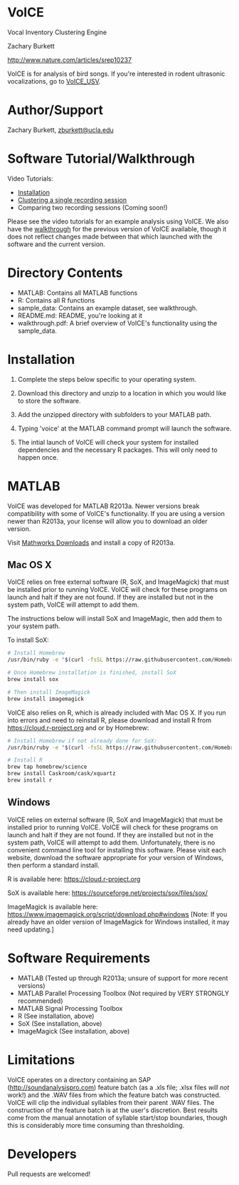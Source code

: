 VoICE
========
Vocal Inventory Clustering Engine

Zachary Burkett

http://www.nature.com/articles/srep10237

VoICE is for analysis of bird songs. If you're interested in rodent ultrasonic vocalizations, go to [VoICE_USV](https://github.com/zburkett/VoICE_USV).

Author/Support
==============
Zachary Burkett, zburkett@ucla.edu

Software Tutorial/Walkthrough
=============================
Video Tutorials:
  * [Installation](https://youtu.be/6yVNSFihYKs)
  * [Clustering a single recording session](https://youtu.be/Lr29XMDq1s4)
  * Comparing two recording sessions (Coming soon!)

Please see the video tutorials for an example analysis using VoICE. We also have the  [walkthrough](https://github.com/zburkett/VoICE/blob/master/walkthrough.pdf) for the previous version of VoICE available, though it does not reflect changes made between that which launched with the software and the current version.

Directory Contents
==================
  * MATLAB: Contains all MATLAB functions
  * R: Contains all R functions
  * sample_data: Contains an example dataset, see walkthrough.
  * README.md: README, you're looking at it
  * walkthrough.pdf: A brief overview of VoICE's functionality using the sample_data.

Installation
============
1. Complete the steps below specific to your operating system.

2. Download this directory and unzip to a location in which you would like to store the software.

3. Add the unzipped directory with subfolders to your MATLAB path.

4. Typing 'voice' at the MATLAB command prompt will launch the software.

5. The intial launch of VoICE will check your system for installed dependencies and the necessary R packages. This will only need to happen once.

MATLAB
======
VoICE was developed for MATLAB R2013a. Newer versions break compatibility with some of VoICE's functionality. If you are using a version newer than R2013a, your license will allow you to download an older version.

Visit [Mathworks Downloads](https://www.mathworks.com/downloads/web_downloads/select_release) and install a copy of R2013a.

Mac OS X
--------
VoICE relies on free external software (R, SoX, and ImageMagick) that must be installed prior to running VoICE. VoICE will check for these programs on launch and halt if they are not found. If they are installed but not in the system path, VoICE will attempt to add them.

The instructions below will install SoX and ImageMagic, then add them to your system path.

To install SoX:
```bash
# Install Homebrew
/usr/bin/ruby -e "$(curl -fsSL https://raw.githubusercontent.com/Homebrew/install/master/install)"

# Once Homebrew installation is finished, install SoX
brew install sox

# Then install ImageMagick
brew install imagemagick
```

VoICE also relies on R, which is already included with Mac OS X. If you run into errors and need to reinstall R, please download and install R from https://cloud.r-project.org and or by Homebrew:
```bash
# Install Homebrew if not already done for SoX:
/usr/bin/ruby -e "$(curl -fsSL https://raw.githubusercontent.com/Homebrew/install/master/install)"

# Install R
brew tap homebrew/science
brew install Caskroom/cask/xquartz
brew install r
```

Windows
-------
VoICE relies on external software (R, SoX and ImageMagick) that must be installed prior to running VoICE. VoICE will check for these programs on launch and halt if they are not found. If they are installed but not in the system path, VoICE will attempt to add them. Unfortunately, there is no convenient command line tool for installing this software. Please visit each website, download the software appropriate for your version of Windows, then perform a standard install.

R is available here: https://cloud.r-project.org

SoX is available here: https://sourceforge.net/projects/sox/files/sox/

ImageMagick is available here: https://www.imagemagick.org/script/download.php#windows [Note: If you already have an older version of ImageMagick for Windows installed, it may need updating.]

Software Requirements
=====================
  * MATLAB (Tested up through R2013a; unsure of support for more recent versions)
  * MATLAB Parallel Processing Toolbox (Not required by VERY STRONGLY recommended)
  * MATLAB Signal Processing Toolbox
  * R (See installation, above)
  * SoX (See installation, above)
  * ImageMagick (See installation, above)
  
Limitations
===========
VoICE operates on a directory containing an SAP (http://soundanalysispro.com) feature batch (as a .xls file; .xlsx files *will not* work!) and the .WAV files from which the feature batch was constructed. VoICE will clip the individual syllables from their parent .WAV files. The construction of the feature batch is at the user's discretion. Best results come from the manual annotation of syllable start/stop boundaries, though this is considerably more time consuming than thresholding.

Developers
==========
Pull requests are welcomed!